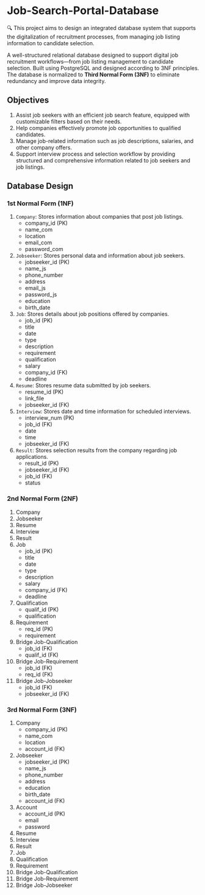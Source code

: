 # Job-Search-Portal-Database

🔍 This project aims to design an integrated database system that supports the digitalization of recruitment processes, from managing job listing information to candidate selection.

A well-structured relational database designed to support digital job recruitment workflows—from job listing management to candidate selection. Built using PostgreSQL and designed according to 3NF principles.
The database is normalized to **Third Normal Form (3NF)** to eliminate redundancy and improve data integrity.

## Objectives
1. Assist job seekers with an efficient job search feature, equipped with customizable filters based on their needs.
2. Help companies effectively promote job opportunities to qualified candidates.
3. Manage job-related information such as job descriptions, salaries, and other company offers.
4. Support interview process and selection workflow by providing structured and comprehensive information related to job seekers and job listings.

## Database Design
### 1st Normal Form (1NF)
1. `Company`: Stores information about companies that post job listings.
   - company_id (PK)
   - name_com
   - location
   - email_com
   - password_com
2. `Jobseeker`: Stores personal data and information about job seekers.
   - jobseeker_id (PK)
   - name_js
   - phone_number
   - address
   - email_js
   - password_js
   - education
   - birth_date
3. `Job`: Stores details about job positions offered by companies.
   - job_id (PK)
   - title
   - date
   - type
   - description
   - requirement
   - qualification
   - salary
   - company_id (FK)
   - deadline
4. `Resume`: Stores resume data submitted by job seekers.
   - resume_id (PK)
   - link_file
   - jobseeker_id (FK)
5. `Interview`: Stores date and time information for scheduled interviews.
    - interview_num (PK)
    - job_id (FK)
    - date
    - time
    - jobseeker_id (FK)
6. `Result`: Stores selection results from the company regarding job applications.
    - result_id (PK)
    - jobseeker_id (FK)
    - job_id (FK)
    - status

### 2nd Normal Form (2NF)
1. Company
2. Jobseeker
3. Resume
4. Interview
5. Result
6. Job
   - job_id (PK)
   - title
   - date
   - type
   - description
   - salary
   - company_id (FK)
   - deadline
7. Qualification
   - qualif_id (PK)
   - qualification
8. Requirement
    - req_id (PK)
    - requirement
9. Bridge Job-Qualification
    - job_id (FK)
    - qualif_id (FK)
10. Bridge Job-Requirement
    - job_id (FK)
    - req_id (FK)
11. Bridge Job-Jobseeker
    - job_id (FK)
    - jobseeker_id (FK)

### 3rd Normal Form (3NF)
1. Company
   - company_id (PK)
   - name_com
   - location
   - account_id (FK)
2. Jobseeker
   - jobseeker_id (PK)
   - name_js
   - phone_number
   - address
   - education
   - birth_date
   - account_id (FK)
3. Account
   - account_id (PK)
   - email
   - password
4. Resume
5. Interview
6. Result
7. Job
8. Qualification
9. Requirement
10. Bridge Job-Qualification
11. Bridge Job-Requirement
12. Bridge Job-Jobseeker
